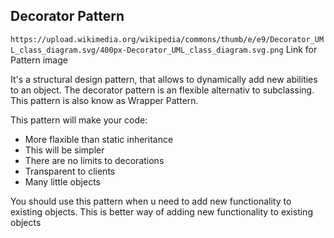## Decorator Pattern

`https://upload.wikimedia.org/wikipedia/commons/thumb/e/e9/Decorator_UML_class_diagram.svg/400px-Decorator_UML_class_diagram.svg.png`
Link for Pattern image

It's a structural design pattern, that allows to dynamically add new abilities to an object. The decorator pattern is an flexible alternativ to subclassing. This pattern is also know as Wrapper Pattern.

This pattern will make your code:

- More flaxible than static inheritance
- This will be simpler
- There are no limits to decorations
- Transparent to clients
- Many little objects	

You should use this pattern when u need to add new functionality to existing objects. This is better way of adding new functionality to existing objects
